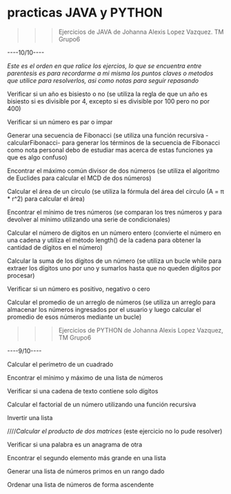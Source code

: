 # practicas JAVA y PYTHON

>>>Ejercicios de JAVA de Johanna Alexis Lopez Vazquez. TM Grupo6

----10/10----

*Este es el orden en que ralice los ejercios, lo que se encuentra entre parentesis es para recordarme a mi misma los puntos claves o metodos que utilice para resolverlos, asi como notas para seguir repasando* 

Verificar si un año es bisiesto o no (se utiliza la regla de que un año es bisiesto si es divisible por 4, excepto si es divisible por 100 pero no por 400)

Verificar si un número es par o impar 

Generar una secuencia de Fibonacci (se utiliza una función recursiva -calcularFibonacci- para generar los términos de la secuencia de Fibonacci como nota personal debo de estudiar mas acerca de estas funciones ya que es algo confuso)

Encontrar el máximo común divisor de dos números (se utiliza el algoritmo de Euclides para calcular el MCD de dos números)

Calcular el área de un círculo (se utiliza la fórmula del área del círculo (A = π * r^2) para calcular el área)

Encontrar el mínimo de tres números (se comparan los tres números y para devolver al mínimo utilizando una serie de condicionales)

Calcular el número de dígitos en un número entero (convierte el número en una cadena y utiliza el método length() de la cadena para obtener la cantidad de dígitos en el número)

Calcular la suma de los dígitos de un número (se utiliza un bucle while para extraer los dígitos uno por uno y sumarlos hasta que no queden dígitos por procesar)

Verificar si un número es positivo, negativo o cero 

Calcular el promedio de un arreglo de números (se utiliza un arreglo para almacenar los números ingresados por el usuario y luego calcular el promedio de esos números mediante un bucle)

>>>Ejercicios de PYTHON de Johanna Alexis Lopez Vazquez, TM Grupo6

----9/10----

Calcular el perímetro de un cuadrado

Encontrar el mínimo y máximo de una lista de números

Verificar si una cadena de texto contiene solo dígitos

Calcular el factorial de un número utilizando una función recursiva

Invertir una lista

////*Calcular el producto de dos matrices* (este ejercicio no lo pude resolver)

Verificar si una palabra es un anagrama de otra

Encontrar el segundo elemento más grande en una lista

Generar una lista de números primos en un rango dado

Ordenar una lista de números de forma ascendente




